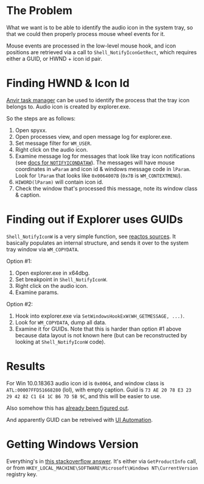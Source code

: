 The Problem
===========

What we want is to be able to identify the audio icon in the system tray, so that we could then properly process mouse wheel events for it.

Mouse events are processed in the low-level mouse hook, and icon positions are retrieved via a call to `Shell_NotifyIconGetRect`, which requires either a GUID, or HWND + icon id pair.



Finding HWND & Icon Id
=================

[Anvir task manager](http://www.anvir.com/download.htm) can be used to identify the process that the tray icon belongs to. Audio icon is created by explorer.exe.

So the steps are as follows:
1. Open spyxx.
2. Open processes view, and open message log for explorer.exe.
3. Set message filter for `WM_USER`.
4. Right click on the audio icon.
5. Examine message log for messages that look like tray icon notifications (see [docs for `NOTIFYICONDATAW`](https://docs.microsoft.com/en-us/windows/win32/api/shellapi/ns-shellapi-notifyicondataw)). The messages will have mouse coordinates in `wParam` and icon id & windows message code in `lParam`. Look for `lParam` that looks like `0x0064007B` (`0x7B` is `WM_CONTEXTMENU`).
6. `HIWORD(lParam)` will contain icon id.
7. Check the window that's processed this message, note its window class & caption.



Finding out if Explorer uses GUIDs
==================================
`Shell_NotifyIconW` is a very simple function, see [reactos sources](https://doxygen.reactos.org/da/d7b/systray_8cpp_source.html). It basically populates an internal structure, and sends it over to the system tray window via `WM_COPYDATA`.

Option #1:
1. Open explorer.exe in x64dbg.
2. Set breakpoint in `Shell_NotifyIconW`.
3. Right click on the audio icon.
4. Examine params.

Option #2:
1. Hook into explorer.exe via `SetWindowsHookExW(WH_GETMESSAGE, ...)`.
2. Look for `WM_COPYDATA`, dump all data.
3. Examine it for GUIDs. Note that this is harder than option #1 above because data layout is not known here (but can be reconstructed by looking at `Shell_NotifyIconW` code).



Results
=======

For Win 10.0.18363 audio icon id is `0x0064`, and window class is `ATL:00007FFD51668280` (lol), with empty caption. Guid is `73 AE 20 78 E3 23 29 42 82 C1 E4 1C B6 7D 5B 9C`, and this will be easier to use. 

Also somehow this has [already been figured out](https://titanwolf.org/Network/Articles/Article?AID=e112b2ff-5db8-4aee-9de7-fe6be97a743b).

And apparently GUID can be retreived with [UI Automation](https://docs.microsoft.com/en-us/windows/win32/api/uiautomationclient/nf-uiautomationclient-iuiautomation-elementfrompoint).



Getting Windows Version
=======================

Everything's in [this stackoverflow answer](https://stackoverflow.com/questions/47581146/getting-os-build-version-from-win32-api-c). It's either via `GetProductInfo` call, or from `HKEY_LOCAL_MACHINE\SOFTWARE\Microsoft\Windows NT\CurrentVersion` registry key.
